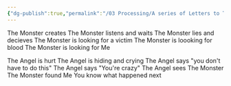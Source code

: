```yaml
---
{"dg-publish":true,"permalink":"/03 Processing/A series of Letters to The Monster/The Monster/","tags":["poem","writing","person/TheMonster"],"noteIcon":"","created":"2025-07-24T14:08:02.780-04:00"}
---
```


The Monster creates
The Monster listens and waits
The Monster lies and decieves
The Monster is looking for a victim
The Monster is loooking for blood
The Monster is looking for Me

The Angel is hurt
The Angel is hiding and crying
The Angel says "you don't have to do this"
The Angel says "You're crazy"
The Angel sees The Monster
The Monster found Me
You know what happened next